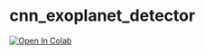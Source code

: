 # cnn_exoplanet_detector

[![Open In Colab](https://colab.research.google.com/assets/colab-badge.svg)](https://colab.research.google.com/github/aKhalid1476/cnn_exoplanet_detector/blob/main/run_app.ipynb)

